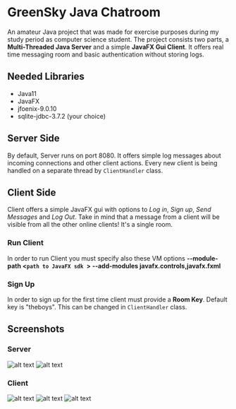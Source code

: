 # GreenSky Java Chatroom
An amateur Java project that was made for exercise purposes during my study period as computer science student.
The project consists two parts, a **Multi-Threaded Java Server** and a simple **JavaFX Gui Client**.
It offers real time messaging room and basic authentication without storing logs.

## Needed Libraries
* Java11
* JavaFX
* jfoenix-9.0.10
* sqlite-jdbc-3.7.2 (your choice)

## Server Side
By default, Server runs on port 8080. It offers simple log messages 
about incoming connections and other client actions. Every new client is being handled on a separate thread by
```ClientHandler``` class.

## Client Side
Client offers a simple JavaFX gui with options to *Log in*, *Sign up*, *Send Messages* and *Log Out*. Take in mind
that a message from a client will be visible from all the other online clients! It's a single room.

### Run Client
In order to run Client you must specify also these VM options 
**--module-path  <```path to JavaFX sdk ```>  --add-modules javafx.controls,javafx.fxml**

### Sign Up 
In order to sign up for the first time client must provide a **Room Key**. Default key is "theboys". This can be changed
in ```ClientHandler``` class.

## Screenshots

### Server
![alt text](https://github.com/Panagiss/JavaFX-Server-Client-ChatRoom/blob/master/sample-images/Screenshot%20from%202020-12-14%2015-02-37.png)
![alt text](https://github.com/Panagiss/JavaFX-Server-Client-ChatRoom/blob/master/sample-images/Screenshot%20from%202020-12-14%2015-05-23.png)

### Client
![alt text](https://github.com/Panagiss/JavaFX-Server-Client-ChatRoom/blob/master/sample-images/Screenshot%20from%202020-12-14%2015-00-28.png)
![alt text](https://github.com/Panagiss/JavaFX-Server-Client-ChatRoom/blob/master/sample-images/Screenshot%20from%202020-12-14%2015-04-42.png)
![alt text](https://github.com/Panagiss/JavaFX-Server-Client-ChatRoom/blob/master/sample-images/Screenshot%20from%202020-12-14%2015-04-59.png)
